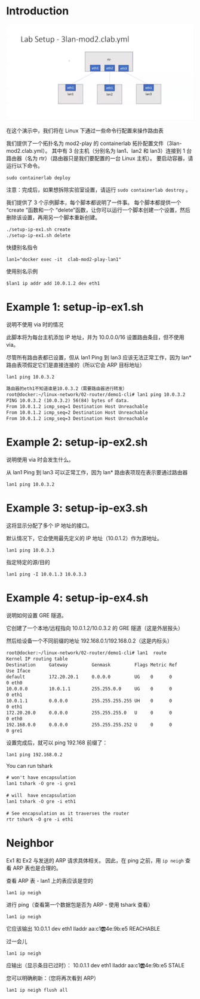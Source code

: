 # Introduction

<img src="./img/1.png" alt="image-20241204105423699" style="zoom:50%;" />

在这个演示中，我们将在 Linux 下通过一些命令行配置来操作路由表

我们提供了一个拓扑名为 mod2-play 的 containerlab 拓扑配置文件（3lan-mod2.clab.yml）。 其中有 3 台主机（分别名为 lan1、lan2 和 lan3）连接到 1 台路由器（名为 rtr）（路由器只是我们要配置的一台 Linux 主机）。 要启动容器，请运行以下命令。

```
sudo containerlab deploy
```

注意：完成后，如果想拆除实验室设置，请运行 `sudo containerlab destroy` 。

我们提供了 3 个示例脚本，每个脚本都说明了一件事。 每个脚本都提供一个 “create ”函数和一个 “delete”函数，让你可以运行一个脚本创建一个设置，然后删除该设置，再用另一个脚本重新创建。

```
./setup-ip-ex1.sh create
./setup-ip-ex1.sh delete
```

快捷别名指令

```
lan1="docker exec -it  clab-mod2-play-lan1"
```

 使用别名示例

```
$lan1 ip addr add 10.0.1.2 dev eth1
````

# Example 1: setup-ip-ex1.sh 

说明不使用 via 时的情况 

此脚本将为每台主机添加 IP 地址，并为 10.0.0.0/16 设置路由条目，但不使用 via。

尽管所有路由表都已设置，但从 lan1 Ping 到 lan3 应该无法正常工作，因为 lan* 路由表项假定它们是直接连接的（所以它会 ARP 目标地址）

```
lan1 ping 10.0.3.2
```
```
路由器的eth1不知道谁是10.0.3.2（需要路由器进行转发）
root@docker:~/linux-network/02-router/demo1-cli# lan1 ping 10.0.3.2
PING 10.0.3.2 (10.0.3.2) 56(84) bytes of data.
From 10.0.1.2 icmp_seq=1 Destination Host Unreachable
From 10.0.1.2 icmp_seq=2 Destination Host Unreachable
From 10.0.1.2 icmp_seq=3 Destination Host Unreachable
```
# Example 2: setup-ip-ex2.sh 

说明使用 via 时会发生什么。

从 lan1 Ping 到 lan3 可以正常工作，因为 lan* 路由表项现在表示要通过路由器

```
lan1 ping 10.0.3.2
```

# Example 3: setup-ip-ex3.sh

这将显示分配了多个 IP 地址的接口。


默认情况下，它会使用最先定义的 IP 地址（10.0.1.2）作为源地址。

```
lan1 ping 10.0.3.3
```

指定特定的源/目的

```
lan1 ping -I 10.0.1.3 10.0.3.3
```


# Example 4: setup-ip-ex4.sh 

说明如何设置 GRE 隧道。 

它创建了一个本地/远程指向 10.0.1.2/10.0.3.2 的 GRE 隧道（这是外层报头）

然后给设备一个不同前缀的地址 192.168.0.1/192.168.0.2（这是内标头）
```
root@docker:~/linux-network/02-router/demo1-cli# lan1  route   
Kernel IP routing table
Destination     Gateway         Genmask         Flags Metric Ref    Use Iface
default         172.20.20.1     0.0.0.0         UG    0      0        0 eth0
10.0.0.0        10.0.1.1        255.255.0.0     UG    0      0        0 eth1
10.0.1.1        0.0.0.0         255.255.255.255 UH    0      0        0 eth1
172.20.20.0     0.0.0.0         255.255.255.0   U     0      0        0 eth0
192.168.0.0     0.0.0.0         255.255.255.252 U     0      0        0 gre1

```

设置完成后，就可以 ping 192.168 前缀了：

```
lan1 ping 192.168.0.2
```

You can run tshark

```
# won't have encapsulation
lan1 tshark -O gre -i gre1

# will  have encapsulation
lan1 tshark -O gre -i eth1 

# See encapsulation as it traverses the router
rtr tshark -O gre -i eth1  
```

# Neighbor

Ex1 和 Ex2 与发送的 ARP 请求具体相关。 因此，在 ping 之前，用 `ip neigh` 查看 ARP 表也是合理的。

查看 ARP 表 - lan1 上的表应该是空的

````
lan1 ip neigh
````

进行 ping（查看第一个数据包是否为 ARP - 使用 tshark 查看）

```
lan1 ip neigh
```

它应该输出   10.0.1.1 dev eth1 lladdr aa:c1:ab:4e:9b:e5 REACHABLE

过一会儿

```
lan1 ip neigh
```

应输出（显示条目已过时）：    10.0.1.1 dev eth1 lladdr aa:c1:ab:4e:9b:e5 STALE

您可以明确刷新：（您将再次看到 ARP）

```
lan1 ip neigh flush all
```


